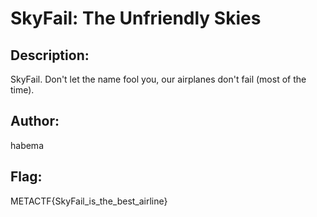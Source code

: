 # SkyFail: The Unfriendly Skies

## Description:
SkyFail. Don't let the name fool you, our airplanes don't fail (most of the time).

## Author: 
habema

## Flag: 
METACTF{SkyFail_is_the_best_airline}